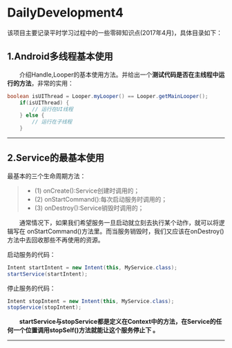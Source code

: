 # DailyDevelopment4
该项目主要记录平时学习过程中的一些零碎知识点(2017年4月)，具体目录如下：

## 1.Android多线程基本使用

&emsp;&emsp;介绍Handle,Looper的基本使用方法。并给出一个**测试代码是否在主线程中运行的方法**，非常的实用：

``` java
boolean isUIThread = Looper.myLooper() == Looper.getMainLooper();
	if(isUIThread) {
		// 运行在UI线程
	} else {
		// 运行在子线程
	}
```

---

## 2.Service的最基本使用

最基本的三个生命周期方法：

> * (1) onCreate():Service创建时调用的；
> * (2) onStartCommand():每次启动服务时调用的；
> * (3) onDestroy():Service销毁时调用的；

&emsp;&emsp;通常情况下，如果我们希望服务一旦启动就立刻去执行某个动作，就可以将逻辑写在 onStartCommand()方法里。而当服务销毁时，我们又应该在onDestroy()方法中去回收那些不再使用的资源。

启动服务的代码：

``` java
Intent startIntent = new Intent(this, MyService.class);
startService(startIntent);
```

停止服务的代码：

``` java
Intent stopIntent = new Intent(this, MyService.class);
stopService(stopIntent);

```

&emsp;&emsp;**startService与stopService都是定义在Context中的方法，在Service的任何一个位置调用stopSelf()方法就能让这个服务停止下 。**


---